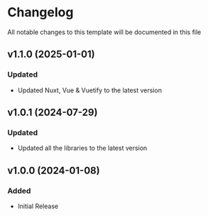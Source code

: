 <!-- Available h3 headings: Added, Fixed, Updated, Removed, Deprecated -->

# Changelog

All notable changes to this template will be documented in this file

## v1.1.0 (2025-01-01)

### Updated

- Updated Nuxt, Vue & Vuetify to the latest version

## v1.0.1 (2024-07-29)

### Updated

- Updated all the libraries to the latest version

## v1.0.0 (2024-01-08)

### Added

- Initial Release
